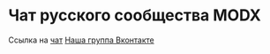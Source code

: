 Чат русского сообщества MODX
===

Ссылка на [чат](https://gitter.im/MODXrus/chat)
[Наша группа Вконтакте](http://vk.com/modxrevolution)
